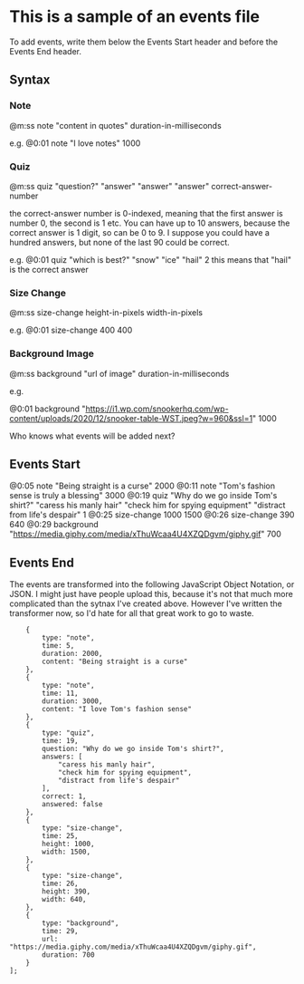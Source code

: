 # This is a sample of an events file

To add events, write them below the Events Start header and before the Events End header.

## Syntax

### Note

@m:ss note "content in quotes" duration-in-milliseconds

e.g. @0:01 note "I love notes" 1000

### Quiz

@m:ss quiz "question?" "answer" "answer" "answer" correct-answer-number

the correct-answer number is 0-indexed, meaning that the first answer is number 0, the second is 1 etc. You can have up to 10 answers, because the correct answer is 1 digit, so can be 0 to 9. I suppose you could have a hundred answers, but none of the last 90 could be correct.

e.g. @0:01 quiz "which is best?" "snow" "ice" "hail" 2
this means that "hail" is the correct answer

### Size Change

@m:ss size-change height-in-pixels width-in-pixels

e.g. @0:01 size-change 400 400

### Background Image

@m:ss background "url of image" duration-in-milliseconds

e.g.

@0:01 background "https://i1.wp.com/snookerhq.com/wp-content/uploads/2020/12/snooker-table-WST.jpeg?w=960&ssl=1" 1000

Who knows what events will be added next?

## Events Start

@0:05 note "Being straight is a curse" 2000
@0:11 note "Tom's fashion sense is truly a blessing" 3000
@0:19 quiz "Why do we go inside Tom's shirt?" "caress his manly hair" "check him for spying equipment" "distract from life's despair" 1
@0:25 size-change 1000 1500
@0:26 size-change 390 640
@0:29 background "https://media.giphy.com/media/xThuWcaa4U4XZQDgvm/giphy.gif" 700

## Events End

The events are transformed into the following JavaScript Object Notation, or JSON. I might just have people upload this, because it's not that much more complicated than the sytnax I've created above. However I've written the transformer now, so I'd hate for all that great work to go to waste.

```const events = [
    {
        type: "note",
        time: 5,
        duration: 2000, 
        content: "Being straight is a curse"
    },
    {
        type: "note",
        time: 11,
        duration: 3000,
        content: "I love Tom's fashion sense"
    },
    {
        type: "quiz",
        time: 19,
        question: "Why do we go inside Tom's shirt?",
        answers: [
            "caress his manly hair",
            "check him for spying equipment",
            "distract from life's despair"
        ],
        correct: 1,
        answered: false
    },
    {
        type: "size-change",
        time: 25,
        height: 1000,
        width: 1500,
    },
    {
        type: "size-change",
        time: 26,
        height: 390,
        width: 640,
    },
    {
        type: "background",
        time: 29,
        url: "https://media.giphy.com/media/xThuWcaa4U4XZQDgvm/giphy.gif",
        duration: 700
    }
];
```

